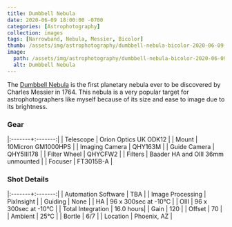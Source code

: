 ```yaml
---
title: Dumbbell Nebula
date: 2020-06-09 18:00:00 -0700
categories: [Astrophotography]
collection: images
tags: [Narrowband, Nebula, Messier, Bicolor]
thumb: /assets/img/astrophotography/dumbbell-nebula-bicolor-2020-06-09-teaser.jpg
image:
  path: /assets/img/astrophotography/dumbbell-nebula-bicolor-2020-06-09.jpg
  alt: Dumbbell Nebula
---
```


The [Dumbbell Nebula](https://en.wikipedia.org/wiki/Dumbbell_Nebula) is the first planetary nebula ever to be discovered by Charles Messier in 1764. This nebula is a very popular target for astrophotographers like myself because of its size and ease to image due to its brightness.

### Gear

|:-------+:-------:|
| Telescope | Orion Optics UK ODK12 |
| Mount | 10Micron GM1000HPS |
| Imaging Camera | QHY163M |
| Guide Camera | QHY5III178 |
| Filter Wheel | QHYCFW2 |
| Filters | Baader HA and OIII 36mm unmounted |
| Focuser | FT3015B-A |

### Shot Details

|:-------+:-------:|
| Automation Software | TBA |
| Image Processing | PixInsight |
| Guiding | None |
| HA | 96 x 300sec at -10&deg;C |
| OIII | 96 x 300sec at -10&deg;C |
| Total Integration | 16.0 hours|
| Gain | 120 |
| Offset | 70 |
| Ambient | 25&deg;C |
| Bortle | 6/7 |
| Location | Phoenix, AZ |
